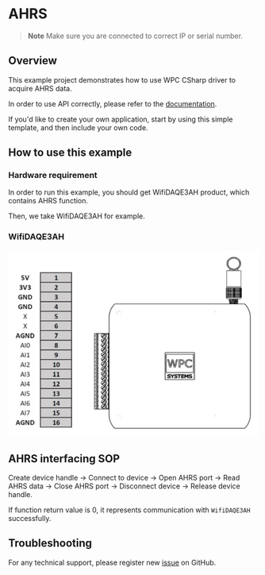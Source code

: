 # AHRS
> **Note**
> Make sure you are connected to correct IP or serial number.

## Overview

This example project demonstrates how to use WPC CSharp driver to acquire AHRS data.

In order to use API correctly, please refer to the [documentation](https://wpc-systems-ltd.github.io/WPC_CSharp_driver_release/).

If you'd like to create your own application, start by using this simple template, and then include your own code.

## How to use this example

### Hardware requirement

In order to run this example, you should get WifiDAQE3AH product, which contains AHRS function.

Then, we take WifiDAQE3AH for example.

### WifiDAQE3AH

<img src="https://github.com/WPC-Systems-Ltd/WPC_CSharp_driver_release/blob/mAHRSn/Reference/Pinouts/pinout-WifiDAQE3AH.JPG" alt="drawing" width="600"/>

## AHRS interfacing SOP

Create device handle -> Connect to device -> Open AHRS port -> Read AHRS data -> Close AHRS port -> Disconnect device -> Release device handle.

If function return value is 0, it represents communication with `WifiDAQE3AH` successfully.

## Troubleshooting

For any technical support, please register new [issue](https://github.com/WPC-Systems-Ltd/WPC_CSharp_driver_release/issues) on GitHub.